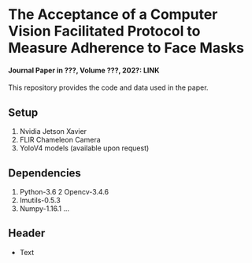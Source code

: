 # The Acceptance of a Computer Vision Facilitated Protocol to Measure Adherence to Face Masks

#### Journal Paper in ???, Volume ???, 202?: LINK ####

This repository provides the code and data used in the paper.

## Setup
1. Nvidia Jetson Xavier
2. FLIR Chameleon Camera
3. YoloV4 models (available upon request)

## Dependencies
1. Python-3.6
2  Opencv-3.4.6
3. Imutils-0.5.3
4. Numpy-1.16.1
...

## Header

* Text
